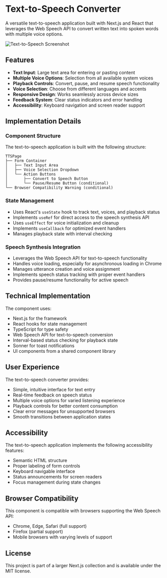 # Text-to-Speech Converter

A versatile text-to-speech application built with Next.js and React that leverages the Web Speech API to convert written text into spoken words with multiple voice options.

![Text-to-Speech Screenshot](https://ik.imagekit.io/nagoevid/nextjs-projects/tts.png?updatedAt=1748939633253)

## Features

- **Text Input**: Large text area for entering or pasting content
- **Multiple Voice Options**: Selection from all available system voices
- **Playback Controls**: Convert, pause, and resume speech functionality
- **Voice Selection**: Choose from different languages and accents
- **Responsive Design**: Works seamlessly across device sizes
- **Feedback System**: Clear status indicators and error handling
- **Accessibility**: Keyboard navigation and screen reader support

## Implementation Details

### Component Structure

The text-to-speech application is built with the following structure:

```
TTSPage
├── Form Container
│   ├── Text Input Area
│   ├── Voice Selection Dropdown
│   └── Action Buttons
│       ├── Convert to Speech Button
│       └── Pause/Resume Button (conditional)
└── Browser Compatibility Warning (conditional)
```

### State Management

- Uses React's `useState` hook to track text, voices, and playback status
- Implements `useRef` for direct access to the speech synthesis API
- Uses `useEffect` for voice initialization and cleanup
- Implements `useCallback` for optimized event handlers
- Manages playback state with interval checking

### Speech Synthesis Integration

- Leverages the Web Speech API for text-to-speech functionality
- Handles voice loading, especially for asynchronous loading in Chrome
- Manages utterance creation and voice assignment
- Implements speech status tracking with proper event handlers
- Provides pause/resume functionality for active speech

## Technical Implementation

The component uses:

- Next.js for the framework
- React hooks for state management
- TypeScript for type safety
- Web Speech API for text-to-speech conversion
- Interval-based status checking for playback state
- Sonner for toast notifications
- UI components from a shared component library

## User Experience

The text-to-speech converter provides:

- Simple, intuitive interface for text entry
- Real-time feedback on speech status
- Multiple voice options for varied listening experience
- Playback controls for better content consumption
- Clear error messages for unsupported browsers
- Smooth transitions between application states

## Accessibility

The text-to-speech application implements the following accessibility features:

- Semantic HTML structure
- Proper labeling of form controls
- Keyboard navigable interface
- Status announcements for screen readers
- Focus management during state changes

## Browser Compatibility

This component is compatible with browsers supporting the Web Speech API:

- Chrome, Edge, Safari (full support)
- Firefox (partial support)
- Mobile browsers with varying levels of support

## License

This project is part of a larger Next.js collection and is available under the MIT license. 